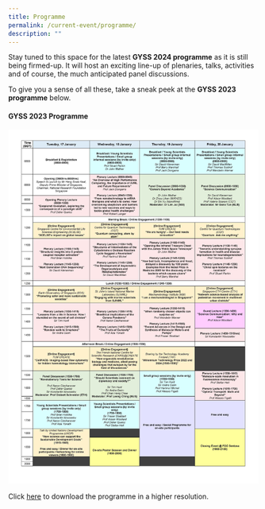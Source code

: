 ```yaml
---
title: Programme
permalink: /current-event/programme/
description: ""
---
```

Stay tuned to this space for the latest **GYSS 2024 programme** as it is still being firmed-up. It will host an exciting line-up of plenaries, talks, activities and of course, the much anticipated panel discussions.

To give you a sense of all these, take a sneak peek at the **GYSS 2023 programme** below.

#### **GYSS 2023 Programme** ####

<img width="800" src="/images/gyss-2023-programme.jpg">

Click [here](/images/gyss-2023-programme.jpg) to download the programme in a higher resolution.